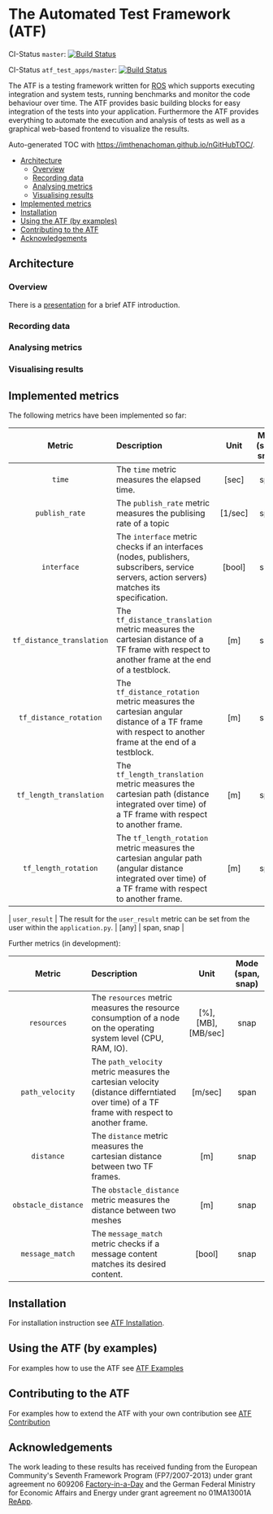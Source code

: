 # The Automated Test Framework (ATF)

CI-Status ```master```: [![Build Status](https://travis-ci.com/floweisshardt/atf.svg?branch=master)](https://travis-ci.com/floweisshardt/atf)

CI-Status ```atf_test_apps/master```: [![Build Status](https://travis-ci.com/floweisshardt/atf_test_apps.svg?branch=master)](https://travis-ci.com/floweisshardt/atf_test_apps)

The ATF is a testing framework written for [ROS](http://www.ros.org/) which supports executing integration and system tests, running benchmarks and monitor the code behaviour over time. The ATF provides basic building blocks for easy integration of the tests into your application. Furthermore the ATF provides everything to automate the execution and analysis of tests as well as a graphical web-based frontend to visualize the results.

Auto-generated TOC with https://imthenachoman.github.io/nGitHubTOC/.
- [Architecture](#architecture)
  - [Overview](#overview)
  - [Recording data](#recording-data)
  - [Analysing metrics](#analysing-metrics)
  - [Visualising results](#visualising-results)
- [Implemented metrics](#implemented-metrics)
- [Installation](#installation)
- [Using the ATF (by examples)](#using-the-atf-by-examples)
- [Contributing to the ATF](#contributing-to-the-atf)
- [Acknowledgements](#acknowledgements)

## Architecture
### Overview
There is a [presentation](doc/data/ATF_Intro.pdf) for a brief ATF introduction.
### Recording data
### Analysing metrics
### Visualising results
## Implemented metrics
The following metrics have been implemented so far:

| Metric        | Description   | Unit  | Mode (span, snap) |
|:-------------:|:--------------|:-----:|:--------------------------:|
| ```time```    | The ```time``` metric measures the elapsed time. | [sec] | span |
| ```publish_rate``` | The ```publish_rate``` metric measures the publising rate of a topic   | [1/sec] | span |
| ```interface``` | The ```interface``` metric checks if an interfaces (nodes, publishers, subscribers, service servers, action servers) matches its specification. | [bool] | snap |
| ```tf_distance_translation```   | The ```tf_distance_translation``` metric measures the cartesian distance of a TF frame with respect to another frame at the end of a testblock.    |  [m] | snap |
| ```tf_distance_rotation```      | The ```tf_distance_rotation``` metric measures the cartesian angular distance of a TF frame with respect to another frame at the end of a testblock.    |  [m] | snap |
| ```tf_length_translation```     | The ```tf_length_translation``` metric measures the cartesian path (distance integrated over time) of a TF frame with respect to another frame.    |  [m] | span |
| ```tf_length_rotation```        | The ```tf_length_rotation``` metric measures the cartesian angular path (angular distance integrated over time) of a TF frame with respect to another frame.    |  [m] | span |

| ```user_result```      | The result for the ```user_result``` metric can be set from the user within the `application.py`.    |  [any] | span, snap |

Further metrics (in development):

| Metric        | Description   | Unit  | Mode (span, snap) |
|:-------------:|:--------------|:-----:|:--------------------------:|
| ```resources```    | The ```resources``` metric measures the resource consumption of a node on the operating system level (CPU, RAM, IO). | [%], [MB], [MB/sec] | snap |
| ```path_velocity```      | The ```path_velocity``` metric measures the cartesian velocity (distance differntiated over time) of a TF frame with respect to another frame.    |  [m/sec] | span |
| ```distance```      | The ```distance``` metric measures the cartesian distance between two TF frames.    |  [m] | snap |
| ```obstacle_distance``` | The ```obstacle_distance``` metric measures the distance between two meshes   | [m] | snap |
| ```message_match``` | The ```message_match``` metric checks if a message content matches its desired content. | [bool] | snap |

## Installation
For installation instruction see [ATF Installation](doc/Installation.md).

## Using the ATF (by examples)
For examples how to use the ATF see [ATF Examples](doc/Examples.md)

## Contributing to the ATF
For examples how to extend the ATF with your own contribution see [ATF Contribution](doc/Contribution.md)

## Acknowledgements
The work leading to these results has received funding from the European Community's Seventh Framework Program (FP7/2007-2013) under grant agreement no 609206 [Factory-in-a-Day](http://www.factory-in-a-day.eu/) and the German Federal Ministry for Economic Affairs and Energy under grant agreement no 01MA13001A [ReApp](http://www.reapp-projekt.de/).
